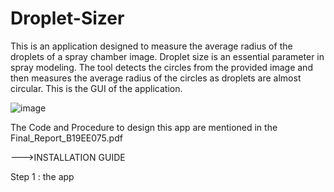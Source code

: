 # Droplet-Sizer
This is an application designed to measure the average radius of the droplets of a spray chamber image. Droplet size is an essential parameter in spray modeling. The tool detects the circles from the provided image and then measures the average radius of the circles as droplets are almost circular.
This is the GUI of the application.


![image](https://user-images.githubusercontent.com/93379945/183238062-a951011f-5cb8-4128-b3d2-fbf33bc75815.png)

The Code and Procedure to design this app are mentioned in the Final_Report_B19EE075.pdf

--->INSTALLATION GUIDE
  
Step 1 :  the app 
